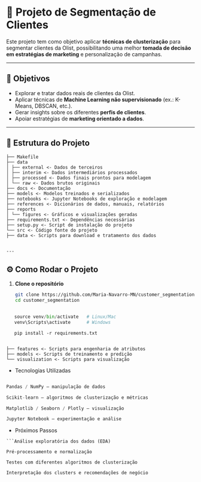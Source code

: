 # 🧩 Projeto de Segmentação de Clientes

Este projeto tem como objetivo aplicar **técnicas de clusterização** para segmentar clientes da Olist, possibilitando uma melhor **tomada de decisão em estratégias de marketing** e personalização de campanhas.

---

## 🎯 Objetivos
- Explorar e tratar dados reais de clientes da Olist.  
- Aplicar técnicas de **Machine Learning não supervisionado** (ex.: K-Means, DBSCAN, etc.).  
- Gerar insights sobre os diferentes **perfis de clientes**.  
- Apoiar estratégias de **marketing orientado a dados**.  

---

## 📂 Estrutura do Projeto

   ```├── LICENSE
   ├── Makefile
   ├── data
   │ ├── external <- Dados de terceiros
   │ ├── interim <- Dados intermediários processados
   │ ├── processed <- Dados finais prontos para modelagem
   │ └── raw <- Dados brutos originais
   ├── docs <- Documentação
   ├── models <- Modelos treinados e serializados
   ├── notebooks <- Jupyter Notebooks de exploração e modelagem
   ├── references <- Dicionários de dados, manuais, relatórios
   ├── reports
   │ └── figures <- Gráficos e visualizações geradas
   ├── requirements.txt <- Dependências necessárias
   ├── setup.py <- Script de instalação do projeto
   └── src <- Código fonte do projeto
   ├── data <- Scripts para download e tratamento dos dados
   
   
   ---
   ```
   
   ## ⚙️ Como Rodar o Projeto
   
   1. **Clone o repositório**
      ```bash
      git clone https://github.com/Maria-Navarro-MN/customer_segmentation.git
      cd customer_segmentation
   
   ```python -m venv venv
      source venv/bin/activate   # Linux/Mac
      venv\Scripts\activate      # Windows
   ```
   ```
      pip install -r requirements.txt
   ```
   
   ```jupyter notebook
   
   ├── features <- Scripts para engenharia de atributos
   ├── models <- Scripts de treinamento e predição
   └── visualization <- Scripts para visualização
   ```
   - Tecnologias Utilizadas
   
   ```Python 3
   
   Pandas / NumPy – manipulação de dados
   
   Scikit-learn – algoritmos de clusterização e métricas
   
   Matplotlib / Seaborn / Plotly – visualização
   
   Jupyter Notebook – experimentação e análise
   ```
   - Próximos Passos
   
    ```Análise exploratória dos dados (EDA)
   
    Pré-processamento e normalização
   
    Testes com diferentes algoritmos de clusterização
   
    Interpretação dos clusters e recomendações de negócio


